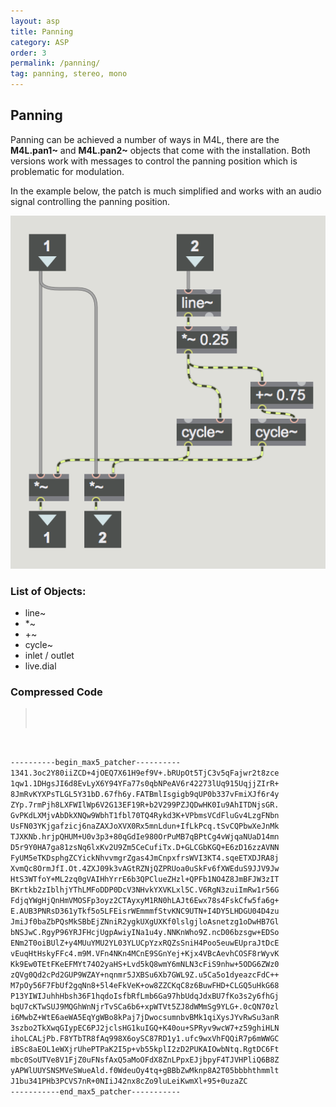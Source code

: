 ```yaml
---
layout: asp
title: Panning
category: ASP
order: 3
permalink: /panning/
tag: panning, stereo, mono
---
```



## Panning

Panning can be achieved a number of ways in M4L, there are the **M4L.pan1~** and **M4L.pan2~** objects that come with the installation. Both versions work with messages to control the panning position which is problematic for modulation.

In the example below, the patch is much simplified and works with an audio signal controlling the panning position.

![Mono Pan](_images/panMono.png "Audio Rate Control Panning Patch")

### List of Objects:
* line~
* *~
* +~
* cycle~
* inlet / outlet
* live.dial


### Compressed Code

><pre><code>
----------begin_max5_patcher----------
1341.3oc2Y80iiZCD+4jOEQ7X61H9ef9V+.bRUpOt5TjC3v5qFajwr2t8zce
1qw1.1DHgsJI6d8EvLyX6Y94YFa77s0qbNPeAV6r42273lUq915UqjjZIrR+
8JmRvKYXPsTLGL5Y31bD.67fh6y.FATBmlIsgigb9qUP0b337vFmiXJf6r4y
ZYp.7rmPjh8LXFWIlWp6V2G13EF19R+b2V299PZJQDwHK0Iu9AhITDNjsGR.
GvPKdLXMjvAbDkXNQw9WbhT1fbl70TQ4Rykd3K+VPbmsVCdFluGv4LzgFNbn
UsFN03YKjgafzicj6naZAXJoXVX0Rx5mnLdun+IfLkPcq.tSvCQPbwXeJnMk
TJXKNb.hrjpQHUM+U0v3p3+80qGdIe980OrPuMB7qBPtCg4vWjqaNUaD14mn
D5r9Y0HA7ga81zsNq6lxKv2U9Zm5CeCufiTx.D+GLCGbKGQ+E6zD16zzAVNN
FyUM5eTKDsphgZCYickNhvvmgrZgas4JmCnpxfrsWVI3KT4.sqeETXDJRA8j
XvmQc8OrmJfI.Ot.4ZXJ09k3vAGtRZNjQZPRUoa0uSkFv6fXWEduS9JJV9Jw
HtS3WTfoY+ML2zq0gVAIHhYrrE6b3QPClueZHzl+QPFb1NO4Z8JmBFJW3zIT
BKrtkb2zIblhjYThLMFoDDP0DcV3NHvkYXVKLxl5C.V6RgN3zuiImRw1r56G
FdjqYWgHjQnHmVMOSFp3oyz2CTAyxyM1RN0hLAJt6Ewx78s4FskCfw5fa6g+
E.AUB3PNRsD361yTkf5o5LFEisrWEmmmfStvKNC9UTN+I4DY5LHDGU04D4zu
JmiJf0baZbPQsMkSBbEjZNniR2ygkUXgUXKf0lslgjloAsnetzg1oDwHB7Gl
bNSJwC.RgyP96YRJFHcjUgpAwiyINa1u4y.NNKnWho9Z.ncD06bzsgw+EDSo
ENm2T0oiBUlZ+y4MUuYMU2YL03YLUCpYzxRQZsSniH4Poo5euwEUpraJtDcE
vEuqHtHskyFFc4.m9M.VFn4NKn4MCnE9SGnYej+Kjx4VBcAevhCOSF8rWyvK
Kk9Ew0TEtFKeEFMYt74O2yaHS+Lvd5kQ8wmY6mNLN3cFiS9nhw+5ODG6ZWz0
zQVg0Qd2cPd2GUP9WZAY+nqnmr5JXBSu6Xb7GWL9Z.u5Ca5o1dyeazcFdC++
M7pOy56F7FbUf2gqNn8+5l4eFkVeK+ow8ZZCKqC8z6BuwFHD+CLGQ5uHkG68
P13YIWIJuhhHbsh36F1hqdoIsfbRfLmb6Ga97hbUdqJdxBU7fKo3s2y6fhGj
bqU7cKTwSUJ9MQGhWnNjrTvSCa6b6+xpWTVt5ZJ8dWMmSg9YLG+.0cQN70zl
i6MwbZ+WtE6aeWA5EqYgWBo8kPaj7jDwocsumnbvBMk1qiXysJYvRwSu3anR
3szbo2TkXwqGIypEC6PJ2jclsHG1kuIGQ+K40ou+SPRyv9wcW7+z59ghiHLN
ihoLCALjPb.F8YTbTR8fAq998X6oySC87RD1y1.ufc9wxVhFQQiR7p6mWWGC
iBSc8aEOL1eWXjrUhePTPaK2I5p+vb55kplI2zD2PUKAIOwbNtq.RgtDC6Ft
mbc0SoUTVe8V1FjZ0uFNsfAxQ5aMoOFdX8ZnLPpxEJjbpyF4TJVHPliQ6B8Z
yAPWlUUYSNSMVeSWueAld.f0WdeuOy4tq+gBBbZwMknp8A2T05bbbhthmmlt
J1bu341PHb3PCVS7nR+0NIiJ42nx8cZo9luLeiKwmXl+95+0uzaZC
-----------end_max5_patcher-----------
</code></pre>
